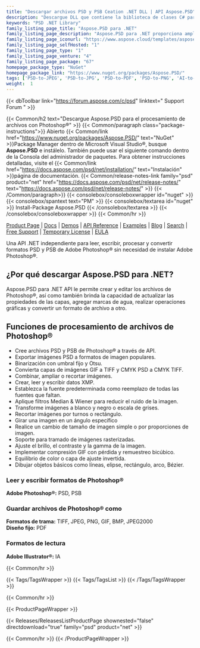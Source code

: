 ```yaml
---
title: "Descargar archivos PSD y PSB Ceation .NET DLL | API Aspose.PSD"
description: "Descargue DLL que contiene la biblioteca de clases C# para leer, escribir, editar y convertir gráficos vectoriales de Adobe Photoshop® (PSD, PSB) y Adobe Illustrator® (AI) a través de la API de .NET."
keywords: "PSD .NET Library"
family_listing_page_title: "Aspose.PSD para .NET"
family_listing_page_description: "Aspose.PSD para .NET proporciona amplias capacidades de manipulación para formatos de archivo PSD y PSB sin necesidad de Adobe Photoshop. Aspose.PSD para .NET permite crear y editar los archivos de Photoshop y brinda la posibilidad de actualizar las propiedades de las capas, agregar marcas de agua, realizar operaciones gráficas o convertir un formato de archivo a otro."
family_listing_page_iconurl: "https://www.aspose.cloud/templates/aspose/App_Themes/V3/images/psd/272x272/aspose_psd-for-net.png"
family_listing_page_selfHosted: "1"
family_listing_page_type: "1"
family_listing_page_venture: "4"
family_listing_page_package: "67"
homepage_package_type: "NuGet"
homepage_package_link: "https://www.nuget.org/packages/Aspose.PSD/"
tags: ['PSD-to-JPEG', 'PSD-to-JPG', 'PSD-to-PDF', 'PSD-to-PNG', 'AI-to-JPG', 'AI-to-JPEG', 'AI-to-PDF', 'AI-to-PNG']
weight:  1
---
```


{{< dbToolbar link="https://forum.aspose.com/c/psd" linktext=" Support Forum " >}}

{{< Common/h2 text="Descargue Aspose.PSD para el procesamiento de archivos con Photoshop®"  >}}
{{< Common/paragraph class="package-instructions">}}
Abierto
{{< Common/link href="https://www.nuget.org/packages/Aspose.PSD/" text="NuGet"  >}}Package Manager dentro de Microsoft Visual Studio®, busque <b>Aspose.PSD</b> e instálelo. También puede usar el siguiente comando dentro de la Consola del administrador de paquetes. Para obtener instrucciones detalladas, visite el
{{< Common/link href="https://docs.aspose.com/psd/net/installation/" text="Instalación"  >}}página de documentación.
{{< Common/release-notes-link family="psd" product="net" href="https://docs.aspose.com/psd/net/release-notes/" text="https://docs.aspose.com/psd/net/release-notes/"  >}}
{{< /Common/paragraph>}}
{{< consolebox/consoleboxwrapper id="nuget" >}}
       {{< consolebox/spantext text="PM" >}}
       {{< consolebox/textarea id="nuget" >}} Install-Package Aspose.PSD {{< /consolebox/textarea >}}
{{< /consolebox/consoleboxwrapper >}}
{{< Common/hr >}}

[Product Page](https://products.aspose.com/pdf/cpp/) | [Docs](https://docs.aspose.com/pdf/cpp/) | [Demos](https://products.aspose.app/pdf/family) | [API Reference](https://reference.aspose.com/pdf/cpp) | [Examples](https://github.com/aspose-pdf/Aspose.Pdf-for-C) | [Blog](https://blog.aspose.com/category/pdf/) | [Search](https://search.aspose.com/) | [Free Support](https://forum.aspose.com/c/pdf) | [Temporary License](https://purchase.aspose.com/temporary-license) | [EULA](https://about.aspose.com/legal/eula/)

Una API .NET independiente para leer, escribir, procesar y convertir formatos PSD y PSB de Adobe Photoshop® sin necesidad de instalar Adobe Photoshop®.

## ¿Por qué descargar Aspose.PSD para .NET?

Aspose.PSD para .NET API le permite crear y editar los archivos de Photoshop®, así como también brinda la capacidad de actualizar las propiedades de las capas, agregar marcas de agua, realizar operaciones gráficas y convertir un formato de archivo a otro.

## Funciones de procesamiento de archivos de Photoshop®

- Cree archivos PSD y PSB de Photoshop® a través de API.
- Exportar imágenes PSD a formatos de imagen populares.
- Binarización con umbral fijo y Otsu.
- Convierta capas de imágenes GIF a TIFF y CMYK PSD a CMYK TIFF.
- Combinar, ampliar o recortar imágenes.
- Crear, leer y escribir datos XMP.
- Establezca la fuente predeterminada como reemplazo de todas las fuentes que faltan.
- Aplique filtros Median & Wiener para reducir el ruido de la imagen.
- Transforme imágenes a blanco y negro o escala de grises.
- Recortar imágenes por turnos o rectángulo.
- Girar una imagen en un ángulo específico
- Realice un cambio de tamaño de imagen simple o por proporciones de imagen.
- Soporte para tramado de imágenes rasterizadas.
- Ajuste el brillo, el contraste y la gamma de la imagen.
- Implementar compresión GIF con pérdida y remuestreo bicúbico.
- Equilibrio de color o capa de ajuste invertida.
- Dibujar objetos básicos como líneas, elipse, rectángulo, arco, Bézier.

### Leer y escribir formatos de Photoshop®

**Adobe Photoshop®:** PSD, PSB

### Guardar archivos de Photoshop® como

**Formatos de trama:** TIFF, JPEG, PNG, GIF, BMP, JPEG2000\
**Diseño fijo:** PDF

### Formatos de lectura

**Adobe Illustrator®:** IA

{{< Common/hr >}}

{{< Tags/TagsWrapper >}}
 {{< Tags/TagsList >}}
{{< /Tags/TagsWrapper >}}

{{< Common/hr >}}

{{< ProductPageWrapper >}}
<!-- ReleasesListProductPage-->
   {{< Releases/ReleasesListProductPage shownested="false"  directdownload="true" family="psd" product="net" >}}
<!-- /ReleasesListProductPage-->
{{< Common/hr >}}
{{< /ProductPageWrapper >}}

